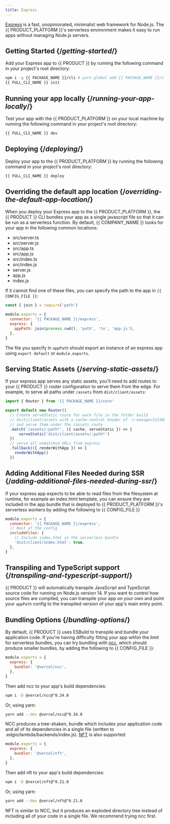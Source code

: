 ```yaml
---
title: Express
---
```


[Express](https://expressjs.com) is a fast, unopinionated, minimalist web framework for Node.js. The {{ PRODUCT_PLATFORM }}'s serverless environment makes it easy to run apps without managing Node.js servers.

## Getting Started {/*getting-started*/}

Add your Express app to {{ PRODUCT }} by running the following command in your project's root directory:

```bash
npm i -g {{ PACKAGE_NAME }}/cli # yarn global add {{ PACKAGE_NAME }}/cli
{{ FULL_CLI_NAME }} init
```

## Running your app locally {/*running-your-app-locally*/}

Test your app with the {{ PRODUCT_PLATFORM }} on your local machine by running the following command in your project's root directory:

```bash
{{ FULL_CLI_NAME }} dev
```

## Deploying {/*deploying*/}

Deploy your app to the {{ PRODUCT_PLATFORM }} by running the following command in your project's root directory:

```bash
{{ FULL_CLI_NAME }} deploy
```

## Overriding the default app location {/*overriding-the-default-app-location*/}

When you deploy your Express app to the {{ PRODUCT_PLATFORM }}, the {{ PRODUCT }} CLI bundles your app as a single javascript file so that it can be run as a serverless function. By default, {{ COMPANY_NAME }} looks for your app in the following common locations:

- src/server.ts
- src/server.js
- src/app.ts
- src/app.js
- src/index.ts
- src/index.js
- server.js
- app.js
- index.js

If it cannot find one of these files, you can specify the path to the app in `{{ CONFIG_FILE }}`:

```js filename='{{ CONFIG_FILE }}' ins={1,7}
const { join } = require('path')

module.exports = {
  connector: '{{ PACKAGE_NAME }}/express',
  express: {
    appPath: join(process.cwd(), 'path', 'to', 'app.js'),
  },
}
```

The file you specify in `appPath` should export an instance of an express app using `export default` or `module.exports`.

## Serving Static Assets {/*serving-static-assets*/}

If your express app serves any static assets, you'll need to add routes to your {{ PRODUCT }} router configuration to serve them from the edge. For example, to serve all paths under `/assets` from `dist/client/assets`:

```js filename='routes.js' ins={8-18}
import { Router } from '{{ PACKAGE_NAME }}/core'

export default new Router()
  // Create serveStatic route for each file in the folder build 
  // dist/client/assets with a cache-control header of 's-maxage=315360000'
  // and serve them under the /assets route
  .match('/assets/:path*', ({ cache, serveStatic }) => {
      serveStatic('dist/client/assets/:path*')
  })
  // serve all unmatched URLs from express
  .fallback(({ renderWithApp }) => {
    renderWithApp()
  }) 
```

## Adding Additional Files Needed during SSR {/*adding-additional-files-needed-during-ssr*/}

If your express app expects to be able to read files from the filesystem at runtime, for example an index.html template, you can ensure they are included in the app bundle that is deployed to {{ PRODUCT_PLATFORM }}'s serverless workers by adding the following to {{ CONFIG_FILE }}

```js filename='{{ CONFIG_FILE }}' ins={4,6-7}
module.exports = {
  connector: '{{ PACKAGE_NAME }}/express',
  // Rest of the config
  includeFiles: {
    // Include index.html in the serverless bundle
    'dist/client/index.html': true,
  },
}
```

## Transpiling and TypeScript support {/*transpiling-and-typescript-support*/}

{{ PRODUCT }} will automatically transpile JavaScript and TypeScript source code for running on Node.js version 14. If you want to control how
source files are compiled, you can transpile your app on your own and point your `appPath` config to the transpiled version of your app's main entry point.

## Bundling Options {/*bundling-options*/}

By default, {{ PRODUCT }} uses ESBuild to transpile and bundle your application code. If you're having difficulty fitting your app within the limit for serverless bundles, you can try bundling with [ncc](https://github.com/vercel/ncc), which should produce smaller bundles, by adding the following to {{ CONFIG_FILE }}:

```js filename='{{ CONFIG_FILE }}' highlight={3}
module.exports = {
  express: {
    bundler: '@vercel/ncc',
  },
}
```

Then add ncc to your app's build dependencies:

```bash
npm i -D @vercel/ncc@^0.34.0
```

Or, using yarn:

```bash
yarn add --dev @vercel/ncc@^0.34.0
```

NCC produces a tree-shaken, bundle which includes your application code and all of its dependencies in a single file (written to .edgio/lambda/backends/index.js). [NFT](https://github.com/vercel/nft) is also supported:

```js filename='{{ CONFIG_FILE }}' highlight={3}
module.exports = {
  express: {
    bundler: '@vercel/nft',
  },
}
```

Then add nft to your app's build dependencies:

```bash
npm i -D @vercel/nft@^0.21.0
```

Or, using yarn:

```bash
yarn add --dev @vercel/nft@^0.21.0
```

NFT is similar to NCC, but it produces an exploded directory tree instead of including all of your code in a single file. We recommend trying ncc first.
